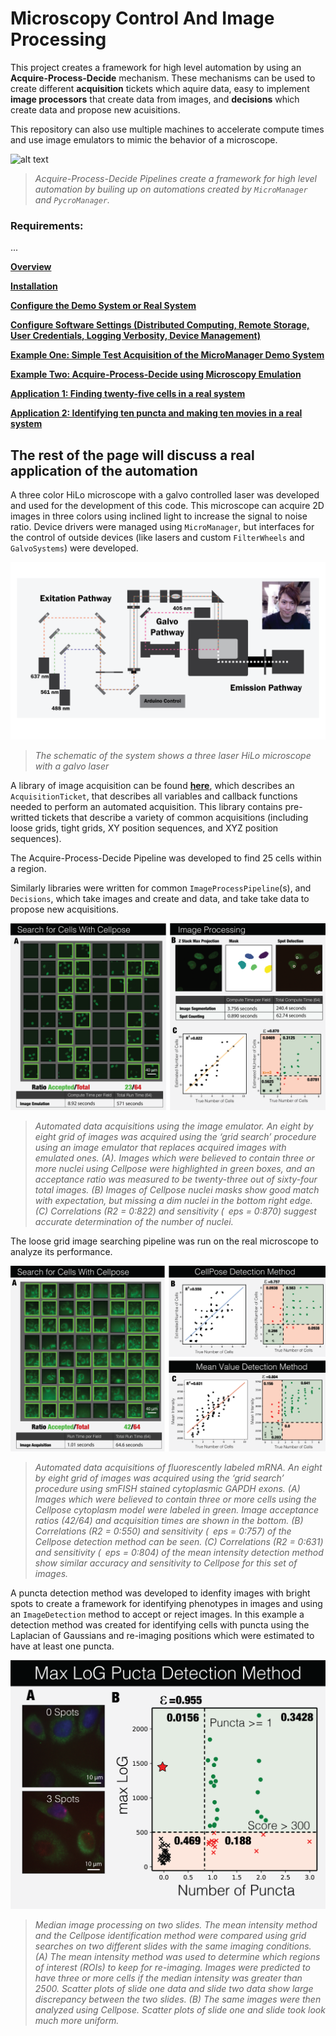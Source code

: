 # Microscopy Control And Image Processing

This project creates a framework for high level automation by using an **Acquire-Process-Decide** mechanism. These mechanisms can be used to create different **acquisition** tickets which aquire data, easy to implement **image processors** that create data from images, and **decisions** which create data and propose new acuisitions.

This repository can also use multiple machines to accelerate compute times and use image emulators to mimic the behavior of a microscope.

![alt text](https://github.com/michaelpmay/MicroscopyControlAndProcessingMe/blob/main/docs/files/apd.png)
> *Acquire-Process-Decide Pipelines create a framework for high level automation by builing up on automations created by ```MicroManager``` and ```PycroManager```.*

### Requirements:
...

[**Overview**](docs/content/overview.md)

[**Installation**](docs/content/installation.md)

[**Configure the Demo System or Real System**](docs/content/config.md)

[**Configure Software Settings (Distributed Computing, Remote Storage, User Credentials, Logging Verbosity, Device Management)**](docs/configure.md)

[**Example One: Simple Test Acquisition of the MicroManager Demo System**](docs/content/example1.md)

[**Example Two: Acquire-Process-Decide using Microscopy Emulation**](docs/content/example2.md)

[**Application 1: Finding twenty-five cells in a real system**](docs/content/application1.md)

[**Application 2: Identifying ten puncta and making ten movies in a real system**](docs/content/application2.md)

## The rest of the page will discuss a real application of the automation

A three color HiLo microscope with a galvo controlled laser was developed and used for the development of this code. This microscope can acquire 2D images in three colors using inclined light to increase the signal to noise ratio. Device drivers were managed using ```MicroManager```, but interfaces for the control of outside devices (like lasers and custom ```FilterWheels``` and ```GalvoSystems```) were developed. 

![alt text](https://github.com/MunskyGroup/MicroscopyControlAndProcessing/blob/main/docs/files/cartoon.png)
> *The schematic of the system shows a three laser HiLo microscope with a galvo laser*

A library of image acquisition can be found [**here**](docs/content/modeling.md), which describes an ```AcquisitionTicket```, that describes all variables and callback functions needed to perform an automated acquisition. This library contains pre-writted tickets that describe a variety of common acquisitions (including loose grids, tight grids, XY position sequences, and  XYZ position sequences).

The Acquire-Process-Decide Pipeline was developed to find 25 cells within a region. 

Similarly libraries were written for common ```ImageProcessPipeline```(s), and ```Decisions```, which take images and create and data, and take take data to propose new acquisitions.

![alt text](https://github.com/MunskyGroup/MicroscopyControlAndProcessing/blob/main/docs/files/emulated.png)
> *Automated data acquisitions using the image emulator. An eight by eight grid of images
was acquired using the ‘grid search’ procedure using an image emulator that replaces acquired images with
emulated ones. (A). Images which were believed to contain three or more nuclei using Cellpose were
highlighted in green boxes, and an acceptance ratio was measured to be twenty-three out of sixty-four total
images. (B) Images of Cellpose nuclei masks show good match with expectation, but missing a dim nuclei
in the bottom right edge. (C) Correlations (R2 = 0:822) and sensitivity ( eps = 0:870) suggest accurate
determination of the number of nuclei.*

The loose grid image searching pipeline was run on the real microscope to analyze its performance.

![alt text](https://github.com/MunskyGroup/MicroscopyControlAndProcessing/blob/main/docs/files/real.png)
> *Automated data acquisitions of fluorescently labeled mRNA. An eight by eight grid of
images was acquired using the ‘grid search’ procedure using smFISH stained cytoplasmic GAPDH exons.
(A) Images which were believed to contain three or more cells using the Cellpose cytoplasm model were
labeled in green. Image acceptance ratios (42/64) and acquisition times are shown in the bottom. (B)
Correlations (R2 = 0:550) and sensitivity ( eps = 0:757) of the Cellpose detection method can be seen. (C)
Correlations (R2 = 0:631) and sensitivity ( eps = 0:804) of the mean intensity detection method show similar
accuracy and sensitivity to Cellpose for this set of images.*

A puncta detection method was developed to idenfity images with bright spots to create a framework for identifying phenotypes in images and using an ```ImageDetection``` method to accept or reject images. In this example a detection method was created for identifying cells with puncta using the Laplacian of Gaussians and re-imaging positions which were estimated to have at least one puncta. 

![alt text](https://github.com/MunskyGroup/MicroscopyControlAndProcessing/blob/main/docs/files/puncta.png)
>  *Median image processing on two slides. The mean intensity method and the Cellpose identification
method were compared using grid searches on two different slides with the same imaging conditions.
(A) The mean intensity method was used to determine which regions of interest (ROIs) to keep for re-imaging.
Images were predicted to have three or more cells if the median intensity was greater than 2500.
Scatter plots of slide one data and slide two data show large discrepancy between the two slides. (B) The
same images were then analyzed using Cellpose. Scatter plots of slide one and slide took look much more
uniform.*
